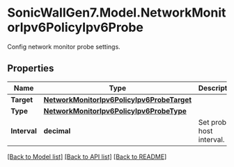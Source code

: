 # SonicWallGen7.Model.NetworkMonitorIpv6PolicyIpv6Probe
Config network monitor probe settings.

## Properties

Name | Type | Description | Notes
------------ | ------------- | ------------- | -------------
**Target** | [**NetworkMonitorIpv6PolicyIpv6ProbeTarget**](NetworkMonitorIpv6PolicyIpv6ProbeTarget.md) |  | [optional] 
**Type** | [**NetworkMonitorIpv6PolicyIpv6ProbeType**](NetworkMonitorIpv6PolicyIpv6ProbeType.md) |  | [optional] 
**Interval** | **decimal** | Set probe host interval. | [optional] 

[[Back to Model list]](../README.md#documentation-for-models) [[Back to API list]](../README.md#documentation-for-api-endpoints) [[Back to README]](../README.md)


